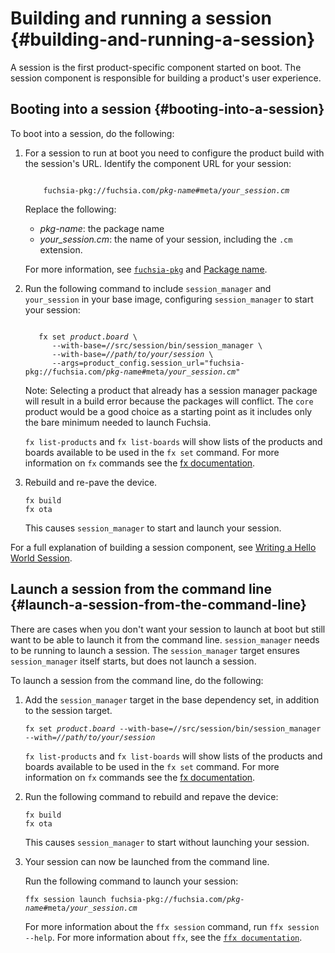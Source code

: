# Building and running a session {#building-and-running-a-session}

A session is the first product-specific component started on boot. The session
component is responsible for building a product's user experience.

## Booting into a session {#booting-into-a-session}

To boot into a session, do the following:

1. For a session to run at boot you need to configure the product build with
the session's URL. Identify the component URL for your session:

   <pre><code>
       fuchsia-pkg://fuchsia.com/<var>pkg-name</var>#meta/<var>your_session.cm</var>
   </code></pre>

   Replace the following:
   * <var>pkg-name</var>: the package name
   * <var>your_session.cm</var>: the name of your session, including the `.cm`
   extension.

   For more information, see
   [`fuchsia-pkg`](/reference/components/url.md#fuchsia-pkg) and
   [Package name](/concepts/packages/package_url.md#package-name).

1. Run the following command to include `session_manager` and `your_session`
   in your base image, configuring `session_manager` to start your session:

   <pre class="prettyprint"><code class="devsite-terminal">
      fx set <var>product</var>.<var>board</var> \
         --with-base=//src/session/bin/session_manager \
         --with-base=<var>//path/to/your/session</var> \
         --args=product_config.session_url="fuchsia-pkg://fuchsia.com/<var>pkg-name</var>#meta/<var>your_session.cm</var>"
   </code></pre>

   Note: Selecting a product that already has a session manager package will
   result in a build error because the packages will conflict. The `core`
   product would be a good choice as a starting point as it includes only the
   bare minimum needed to launch Fuchsia.

   `fx list-products` and `fx list-boards` will show lists of the products and
   boards available to be used in the `fx set` command. For more information on
   `fx` commands see the [fx documentation](/development/build/fx.md).

1. Rebuild and re-pave the device.

   ```posix-terminal
   fx build
   fx ota
   ```

   This causes `session_manager` to start and launch your session.

For a full explanation of building a session component, see [Writing a Hello
World Session](/development/sessions/writing-a-hello-world-session.md).

## Launch a session from the command line {#launch-a-session-from-the-command-line}

There are cases when you don't want your session to launch at boot but still
want to be able to launch it from the command line. `session_manager` needs
to be running to launch a session. The `session_manager` target
ensures `session_manager` itself starts, but does not launch a session.

To launch a session from the command line, do the following:

1. Add the `session_manager` target in the base dependency set, in
addition to the session target.

   <pre class="prettyprint"><code class="devsite-terminal">fx set <var>product</var>.<var>board</var> --with-base=//src/session/bin/session_manager --with=<var>//path/to/your/session</var></code></pre>

   `fx list-products` and `fx list-boards` will show lists of the products and
   boards available to be used in the `fx set` command. For more information on
   `fx` commands see the [fx documentation](/development/build/fx.md).

1. Run the following command to rebuild and repave the device:

   ```posix-terminal
   fx build
   fx ota
   ```

   This causes `session_manager` to start without launching your session.

1. Your session can now be launched from the command line.

   Run the following command to launch your session:

   <pre class="prettyprint"><code class="devsite-terminal">ffx session launch fuchsia-pkg://fuchsia.com/<var>pkg-name</var>#meta/<var>your_session.cm</var></code></pre>

   For more information about the `ffx session` command, run
   `ffx session --help`. For more information about `ffx`, see the
   [`ffx documentation`](/development/tools/ffx/overview.md).
